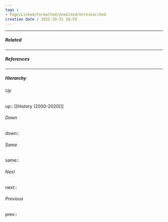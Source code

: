 ```yaml
---
tags :
- Page/Linked/Formatted/Unedited/Unresearched
creation date : 2022-10-31 10:59 
---
```




---
##### Related


---
##### References


---
##### Hierarchy
###### Up
up:: [[History (2000-2020)]]
###### Down
down:: 
###### Same
same:: 
###### Next
next:: 
###### Previous
prev:: 